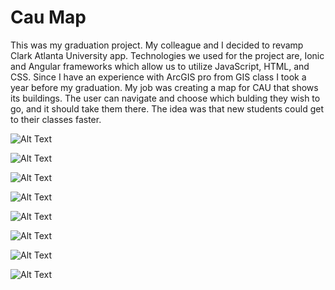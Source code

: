 # Cau Map
This was my graduation project. My colleague and I decided to revamp Clark Atlanta University app.
Technologies we used for the project are, Ionic and Angular frameworks which allow us to utilize JavaScript, HTML, and CSS.
Since I have an experience with ArcGIS pro from GIS class I took a year before my graduation.
My job was creating a map for CAU that shows its buildings. The user can navigate and choose which bulding they wish to go, and it should take them there.
The idea was that new students could get to their classes faster.



![Alt Text](https://github.com/rashedalrashdi/cauMap/blob/master/CAU%20app%20screenshots/Home%20page.png)

![Alt Text](https://github.com/rashedalrashdi/cauMap/blob/master/CAU%20app%20screenshots/Taps%20options.png)

![Alt Text](https://github.com/rashedalrashdi/cauMap/blob/master/CAU%20app%20screenshots/Campus%20times.png)

![Alt Text](https://github.com/rashedalrashdi/cauMap/blob/master/CAU%20app%20screenshots/Campus%20map.png)

![Alt Text](https://github.com/rashedalrashdi/cauMap/blob/master/CAU%20app%20screenshots/Admission%20tap.png)

![Alt Text](https://github.com/rashedalrashdi/cauMap/blob/master/CAU%20app%20screenshots/Trevor%20Anett%20Hall%20building.png)

![Alt Text](https://github.com/rashedalrashdi/cauMap/blob/master/CAU%20app%20screenshots/Panther%20Paw%20Cards.png)

![Alt Text](https://github.com/rashedalrashdi/cauMap/blob/master/CAU%20app%20screenshots/Home%20page.png)
